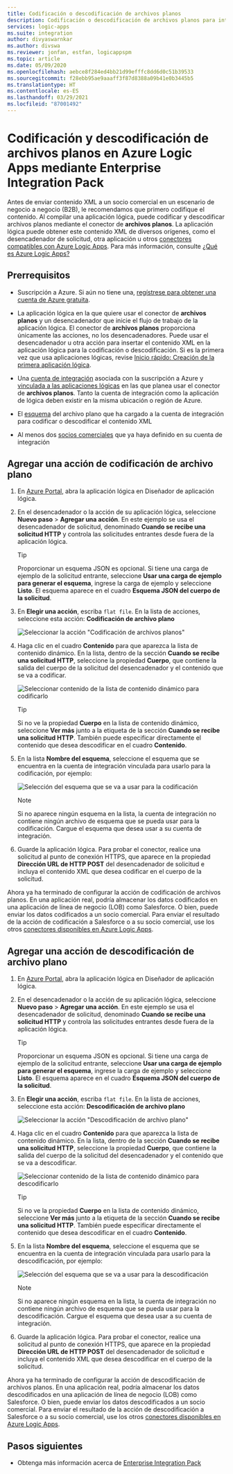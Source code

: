 ```yaml
---
title: Codificación o descodificación de archivos planos
description: Codificación o descodificación de archivos planos para integración empresarial en Azure Logic Apps mediante Enterprise Integration Pack
services: logic-apps
ms.suite: integration
author: divyaswarnkar
ms.author: divswa
ms.reviewer: jonfan, estfan, logicappspm
ms.topic: article
ms.date: 05/09/2020
ms.openlocfilehash: aebce8f284ed4bb21d99efffc8dd6d0c51b39533
ms.sourcegitcommit: f28ebb95ae9aaaff3f87d8388a09b41e0b3445b5
ms.translationtype: HT
ms.contentlocale: es-ES
ms.lasthandoff: 03/29/2021
ms.locfileid: "87001492"
---
```

# <a name="encode-and-decode-flat-files-in-azure-logic-apps-by-using-the-enterprise-integration-pack"></a>Codificación y descodificación de archivos planos en Azure Logic Apps mediante Enterprise Integration Pack

Antes de enviar contenido XML a un socio comercial en un escenario de negocio a negocio (B2B), le recomendamos que primero codifique el contenido. Al compilar una aplicación lógica, puede codificar y descodificar archivos planos mediante el conector de **archivos planos**. La aplicación lógica puede obtener este contenido XML de diversos orígenes, como el desencadenador de solicitud, otra aplicación u otros [conectores compatibles con Azure Logic Apps](../connectors/apis-list.md). Para más información, consulte [¿Qué es Azure Logic Apps?](logic-apps-overview.md)

## <a name="prerequisites"></a>Prerrequisitos

* Suscripción a Azure. Si aún no tiene una, [regístrese para obtener una cuenta de Azure gratuita](https://azure.microsoft.com/free/).

* La aplicación lógica en la que quiere usar el conector de **archivos planos** y un desencadenador que inicie el flujo de trabajo de la aplicación lógica. El conector de **archivos planos** proporciona únicamente las acciones, no los desencadenadores. Puede usar el desencadenador u otra acción para insertar el contenido XML en la aplicación lógica para la codificación o descodificación. Si es la primera vez que usa aplicaciones lógicas, revise [Inicio rápido: Creación de la primera aplicación lógica](../logic-apps/quickstart-create-first-logic-app-workflow.md).

* Una [cuenta de integración](../logic-apps/logic-apps-enterprise-integration-create-integration-account.md) asociada con la suscripción a Azure y [vinculada a las aplicaciones lógicas](./logic-apps-enterprise-integration-create-integration-account.md#link-account) en las que planea usar el conector de **archivos planos**. Tanto la cuenta de integración como la aplicación de lógica deben existir en la misma ubicación o región de Azure.

* El [esquema](logic-apps-enterprise-integration-schemas.md) del archivo plano que ha cargado a la cuenta de integración para codificar o descodificar el contenido XML

* Al menos dos [socios comerciales](logic-apps-enterprise-integration-partners.md) que ya haya definido en su cuenta de integración

## <a name="add-flat-file-encode-action"></a>Agregar una acción de codificación de archivo plano

1. En [Azure Portal](https://portal.azure.com), abra la aplicación lógica en Diseñador de aplicación lógica.

1. En el desencadenador o la acción de su aplicación lógica, seleccione **Nuevo paso** > **Agregar una acción**. En este ejemplo se usa el desencadenador de solicitud, denominado **Cuando se recibe una solicitud HTTP** y controla las solicitudes entrantes desde fuera de la aplicación lógica.

   > [!TIP]
   > Proporcionar un esquema JSON es opcional. Si tiene una carga de ejemplo de la solicitud entrante, seleccione **Usar una carga de ejemplo para generar el esquema**, ingrese la carga de ejemplo y seleccione **Listo**. El esquema aparece en el cuadro **Esquema JSON del cuerpo de la solicitud**.

1. En **Elegir una acción**, escriba `flat file`. En la lista de acciones, seleccione esta acción: **Codificación de archivo plano**

   ![Seleccionar la acción "Codificación de archivos planos"](./media/logic-apps-enterprise-integration-flatfile/select-flat-file-encoding.png)

1. Haga clic en el cuadro **Contenido** para que aparezca la lista de contenido dinámico. En la lista, dentro de la sección **Cuando se recibe una solicitud HTTP**, seleccione la propiedad **Cuerpo**, que contiene la salida del cuerpo de la solicitud del desencadenador y el contenido que se va a codificar.

   ![Seleccionar contenido de la lista de contenido dinámico para codificarlo](./media/logic-apps-enterprise-integration-flatfile/select-content-to-encode.png)

   > [!TIP]
   > Si no ve la propiedad **Cuerpo** en la lista de contenido dinámico, seleccione **Ver más** junto a la etiqueta de la sección **Cuando se recibe una solicitud HTTP**.
   > También puede especificar directamente el contenido que desea descodificar en el cuadro **Contenido**.

1. En la lista **Nombre del esquema**, seleccione el esquema que se encuentra en la cuenta de integración vinculada para usarlo para la codificación, por ejemplo:

   ![Selección del esquema que se va a usar para la codificación](./media/logic-apps-enterprise-integration-flatfile/select-schema-for-encoding.png)

   > [!NOTE]
   > Si no aparece ningún esquema en la lista, la cuenta de integración no contiene ningún archivo de esquema que se pueda usar para la codificación. Cargue el esquema que desea usar a su cuenta de integración.

1. Guarde la aplicación lógica. Para probar el conector, realice una solicitud al punto de conexión HTTPS, que aparece en la propiedad **Dirección URL de HTTP POST** del desencadenador de solicitud e incluya el contenido XML que desea codificar en el cuerpo de la solicitud.

Ahora ya ha terminado de configurar la acción de codificación de archivos planos. En una aplicación real, podría almacenar los datos codificados en una aplicación de línea de negocio (LOB) como Salesforce. O bien, puede enviar los datos codificados a un socio comercial. Para enviar el resultado de la acción de codificación a Salesforce o a su socio comercial, use los otros [conectores disponibles en Azure Logic Apps](../connectors/apis-list.md).

## <a name="add-flat-file-decode-action"></a>Agregar una acción de descodificación de archivo plano

1. En [Azure Portal](https://portal.azure.com), abra la aplicación lógica en Diseñador de aplicación lógica.

1. En el desencadenador o la acción de su aplicación lógica, seleccione **Nuevo paso** > **Agregar una acción**. En este ejemplo se usa el desencadenador de solicitud, denominado **Cuando se recibe una solicitud HTTP** y controla las solicitudes entrantes desde fuera de la aplicación lógica.

   > [!TIP]
   > Proporcionar un esquema JSON es opcional. Si tiene una carga de ejemplo de la solicitud entrante, seleccione **Usar una carga de ejemplo para generar el esquema**, ingrese la carga de ejemplo y seleccione **Listo**. El esquema aparece en el cuadro **Esquema JSON del cuerpo de la solicitud**.

1. En **Elegir una acción**, escriba `flat file`. En la lista de acciones, seleccione esta acción: **Descodificación de archivo plano**

   ![Seleccionar la acción "Descodificación de archivo plano"](./media/logic-apps-enterprise-integration-flatfile/select-flat-file-decoding.png)

1. Haga clic en el cuadro **Contenido** para que aparezca la lista de contenido dinámico. En la lista, dentro de la sección **Cuando se recibe una solicitud HTTP**, seleccione la propiedad **Cuerpo**, que contiene la salida del cuerpo de la solicitud del desencadenador y el contenido que se va a descodificar.

   ![Seleccionar contenido de la lista de contenido dinámico para descodificarlo](./media/logic-apps-enterprise-integration-flatfile/select-content-to-decode.png)

   > [!TIP]
   > Si no ve la propiedad **Cuerpo** en la lista de contenido dinámico, seleccione **Ver más** junto a la etiqueta de la sección **Cuando se recibe una solicitud HTTP**. También puede especificar directamente el contenido que desea descodificar en el cuadro **Contenido**.

1. En la lista **Nombre del esquema**, seleccione el esquema que se encuentra en la cuenta de integración vinculada para usarlo para la descodificación, por ejemplo:

   ![Selección del esquema que se va a usar para la descodificación](./media/logic-apps-enterprise-integration-flatfile/select-schema-for-decoding.png)

   > [!NOTE]
   > Si no aparece ningún esquema en la lista, la cuenta de integración no contiene ningún archivo de esquema que se pueda usar para la descodificación. Cargue el esquema que desea usar a su cuenta de integración.

1. Guarde la aplicación lógica. Para probar el conector, realice una solicitud al punto de conexión HTTPS, que aparece en la propiedad **Dirección URL de HTTP POST** del desencadenador de solicitud e incluya el contenido XML que desea descodificar en el cuerpo de la solicitud.

Ahora ya ha terminado de configurar la acción de descodificación de archivos planos. En una aplicación real, podría almacenar los datos descodificados en una aplicación de línea de negocio (LOB) como Salesforce. O bien, puede enviar los datos descodificados a un socio comercial. Para enviar el resultado de la acción de descodificación a Salesforce o a su socio comercial, use los otros [conectores disponibles en Azure Logic Apps](../connectors/apis-list.md).

## <a name="next-steps"></a>Pasos siguientes

* Obtenga más información acerca de [Enterprise Integration Pack](logic-apps-enterprise-integration-overview.md)

